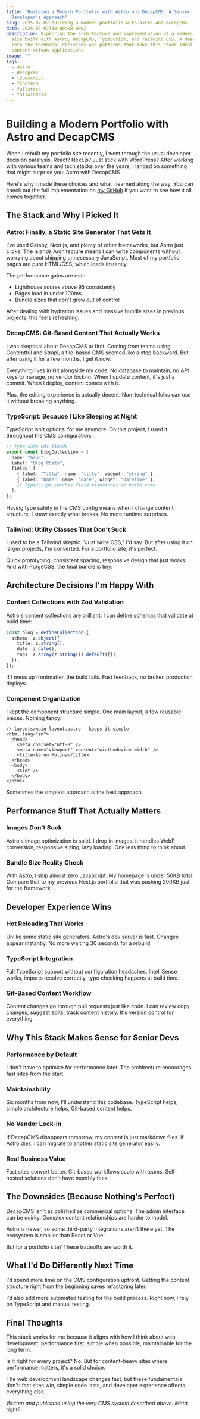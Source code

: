 ```yaml
---
title: "Building a Modern Portfolio with Astro and DecapCMS: A Senior
  Developer's Approach"
slug: 2025-07-07-building-a-modern-portfolio-with-astro-and-decapcms
date: 2025-07-07T10:00:00.000Z
description: Exploring the architecture and implementation of a modern portfolio
  site built with Astro, DecapCMS, TypeScript, and Tailwind CSS. A deep dive
  into the technical decisions and patterns that make this stack ideal for
  content-driven applications.
image: ""
tags:
  - astro
  - decapcms
  - typescript
  - frontend
  - fullstack
  - tailwindcss
---
```

# Building a Modern Portfolio with Astro and DecapCMS

When I rebuilt my portfolio site recently, I went through the usual developer decision paralysis. React? Next.js? Just stick with WordPress? After working with various teams and tech stacks over the years, I landed on something that might surprise you: Astro with DecapCMS.

Here's why I made these choices and what I learned along the way. You can check out the full implementation on [my GitHub](https://github.com/aaronm-git) if you want to see how it all comes together.

## The Stack and Why I Picked It

### Astro: Finally, a Static Site Generator That Gets It

I've used Gatsby, Next.js, and plenty of other frameworks, but Astro just clicks. The Islands Architecture means I can write components without worrying about shipping unnecessary JavaScript. Most of my portfolio pages are pure HTML/CSS, which loads instantly.

The performance gains are real:
- Lighthouse scores above 95 consistently
- Pages load in under 100ms
- Bundle sizes that don't grow out of control

After dealing with hydration issues and massive bundle sizes in previous projects, this feels refreshing.

### DecapCMS: Git-Based Content That Actually Works

I was skeptical about DecapCMS at first. Coming from teams using Contentful and Strapi, a file-based CMS seemed like a step backward. But after using it for a few months, I get it now.

Everything lives in Git alongside my code. No database to maintain, no API keys to manage, no vendor lock-in. When I update content, it's just a commit. When I deploy, content comes with it.

Plus, the editing experience is actually decent. Non-technical folks can use it without breaking anything.

### TypeScript: Because I Like Sleeping at Night

TypeScript isn't optional for me anymore. On this project, I used it throughout the CMS configuration:

```typescript
// Type-safe CMS fields
export const blogCollection = {
  name: "blog",
  label: "Blog Posts",
  fields: [
    { label: "Title", name: "title", widget: "string" },
    { label: "Date", name: "date", widget: "datetime" },
    // TypeScript catches field mismatches at build time
  ],
};
```

Having type safety in the CMS config means when I change content structure, I know exactly what breaks. No more runtime surprises.

### Tailwind: Utility Classes That Don't Suck

I used to be a Tailwind skeptic. "Just write CSS," I'd say. But after using it on larger projects, I'm converted. For a portfolio site, it's perfect.

Quick prototyping, consistent spacing, responsive design that just works. And with PurgeCSS, the final bundle is tiny.

## Architecture Decisions I'm Happy With

### Content Collections with Zod Validation

Astro's content collections are brilliant. I can define schemas that validate at build time:

```typescript
const blog = defineCollection({
  schema: z.object({
    title: z.string(),
    date: z.date(),
    tags: z.array(z.string()).default([]),
  }),
});
```

If I mess up frontmatter, the build fails. Fast feedback, no broken production deploys.

### Component Organization

I kept the component structure simple. One main layout, a few reusable pieces. Nothing fancy:

```astro
// layouts/main-layout.astro - keeps it simple
<html lang="en">
  <head>
    <meta charset="utf-8" />
    <meta name="viewport" content="width=device-width" />
    <title>Aaron Molina</title>
  </head>
  <body>
    <slot />
  </body>
</html>
```

Sometimes the simplest approach is the best approach.

## Performance Stuff That Actually Matters

### Images Don't Suck

Astro's image optimization is solid. I drop in images, it handles WebP conversion, responsive sizing, lazy loading. One less thing to think about.

### Bundle Size Reality Check

With Astro, I ship almost zero JavaScript. My homepage is under 50KB total. Compare that to my previous Next.js portfolio that was pushing 200KB just for the framework.

## Developer Experience Wins

### Hot Reloading That Works

Unlike some static site generators, Astro's dev server is fast. Changes appear instantly. No more waiting 30 seconds for a rebuild.

### TypeScript Integration

Full TypeScript support without configuration headaches. IntelliSense works, imports resolve correctly, type checking happens at build time.

### Git-Based Content Workflow

Content changes go through pull requests just like code. I can review copy changes, suggest edits, track content history. It's version control for everything.

## Why This Stack Makes Sense for Senior Devs

### Performance by Default

I don't have to optimize for performance later. The architecture encourages fast sites from the start.

### Maintainability

Six months from now, I'll understand this codebase. TypeScript helps, simple architecture helps, Git-based content helps.

### No Vendor Lock-in

If DecapCMS disappears tomorrow, my content is just markdown files. If Astro dies, I can migrate to another static site generator easily.

### Real Business Value

Fast sites convert better. Git-based workflows scale with teams. Self-hosted solutions don't have monthly fees.

## The Downsides (Because Nothing's Perfect)

DecapCMS isn't as polished as commercial options. The admin interface can be quirky. Complex content relationships are harder to model.

Astro is newer, so some third-party integrations aren't there yet. The ecosystem is smaller than React or Vue.

But for a portfolio site? These tradeoffs are worth it.

## What I'd Do Differently Next Time

I'd spend more time on the CMS configuration upfront. Getting the content structure right from the beginning saves refactoring later.

I'd also add more automated testing for the build process. Right now, I rely on TypeScript and manual testing.

## Final Thoughts

This stack works for me because it aligns with how I think about web development: performance first, simple when possible, maintainable for the long term.

Is it right for every project? No. But for content-heavy sites where performance matters, it's a solid choice.

The web development landscape changes fast, but these fundamentals don't: fast sites win, simple code lasts, and developer experience affects everything else.

*Written and published using the very CMS system described above. Meta, right?*
